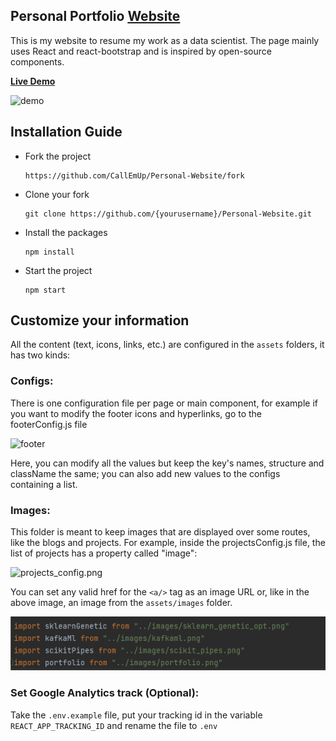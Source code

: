 
<h2>
  Personal Portfolio
  <a href="https://github.com/CallEmUp/Personal-Website" target="_blank">Website</a>
</h2>

This is my website to resume my work as a data scientist.
The page mainly uses React and react-bootstrap and is inspired by open-source components.


**[Live Demo](https://github.com/CallEmUp/Personal-Website.git)**

<img src="./src/assets/images/website.gif" alt="demo">


## Installation Guide

* Fork the project 
  ```
  https://github.com/CallEmUp/Personal-Website/fork
  ```
* Clone your fork
  ```
  git clone https://github.com/{yourusername}/Personal-Website.git
  ```
* Install the packages
  ```
  npm install
  ```
* Start the project
  ```
  npm start
  ```

## Customize your information

All the content (text, icons, links, etc.) are configured in the `assets` folders,
it has two kinds:

### Configs:

There is one configuration file per page or main component, for example if you want
to modify the footer icons and hyperlinks, go to the footerConfig.js file

![footer](src/assets/images/footer.png)

Here, you can modify all the values but keep the key's names, structure and className the same; 
you can also add new values to the configs containing a list.


### Images:

This folder is meant to keep images that are displayed over some routes, like the blogs and projects.
For example, inside the projectsConfig.js file, the list of projects has a property called "image":

![projects_config.png](src/assets/images/projects_config.png)

You can set any valid href for the `<a/>` tag as an image URL or, like in the above image, 
an image from the `assets/images` folder.

![projects_images](projects_images.png)


### Set Google Analytics track (Optional):

Take the `.env.example` file, put your tracking id in the 
variable `REACT_APP_TRACKING_ID` and rename the file to `.env`
